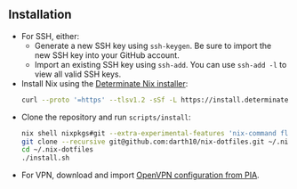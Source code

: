 ## Installation

- For SSH, either:
  - Generate a new SSH key using `ssh-keygen`.
    Be sure to import the new SSH key into your GitHub account.
  - Import an existing SSH key using `ssh-add`.
    You can use `ssh-add -l` to view all valid SSH keys.
- Install Nix using the [Determinate Nix installer][nix-installer]:
  ```sh
  curl --proto '=https' --tlsv1.2 -sSf -L https://install.determinate.systems/nix | sh -s -- install
  ```
- Clone the repository and run `scripts/install`:
  ```sh
  nix shell nixpkgs#git --extra-experimental-features 'nix-command flakes'
  git clone --recursive git@github.com:darth10/nix-dotfiles.git ~/.nix-dotfiles
  cd ~/.nix-dotfiles
  ./install.sh
  ```
- For VPN, download and import [OpenVPN configuration from PIA][openvpn-pia].

[nix-installer]: https://github.com/DeterminateSystems/nix-installer
[openvpn-pia]: https://www.privateinternetaccess.com/openvpn/openvpn.zip
